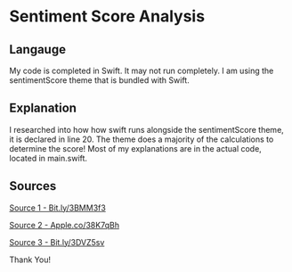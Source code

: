 # Sentiment Score Analysis

## Langauge

My code is completed in Swift. It may not run completely. I am using the sentimentScore theme that is bundled with Swift.

## Explanation
I researched into how how swift runs alongside the sentimentScore theme, it is declared in line 20. The theme does a majority of the calculations to determine the score! Most of my explanations are in the actual code, located in main.swift.


## [](https://github.com/ACM-Research/Coding-Challenge-S21#question-one)Sources


[Source 1 - Bit.ly/3BMM3f3](https://bit.ly/3BMM3f3) 

[Source 2 - Apple.co/38K7qBh](https://apple.co/38K7qBh) 

[Source 3 - Bit.ly/3DVZ5sv](https://bit.ly/3DVZ5sv) 

Thank You!

